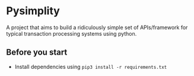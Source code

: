 # Pysimplity
A project that aims to build a ridiculously simple set of APIs/framework for typical transaction processing systems using python.

## Before you start
- Install dependencies using `pip3 install -r requirements.txt`